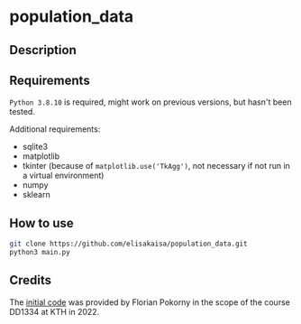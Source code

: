 # population_data

## Description

## Requirements

`Python 3.8.10` is required, might work on previous versions, but hasn't been tested.

Additional requirements:

- sqlite3
- matplotlib
- tkinter (because of `matplotlib.use('TkAgg')`, not necessary if not run in a virtual environment)
- numpy
- sklearn

## How to use

```bash
git clone https://github.com/elisakaisa/population_data.git
python3 main.py

```

## Credits

The [initial code](https://github.com/elisakaisa/population_data/tree/066d561cc6a14485a4c364e644e6884727e760bf) was provided by Florian Pokorny in the scope of the course DD1334 at KTH in 2022.
